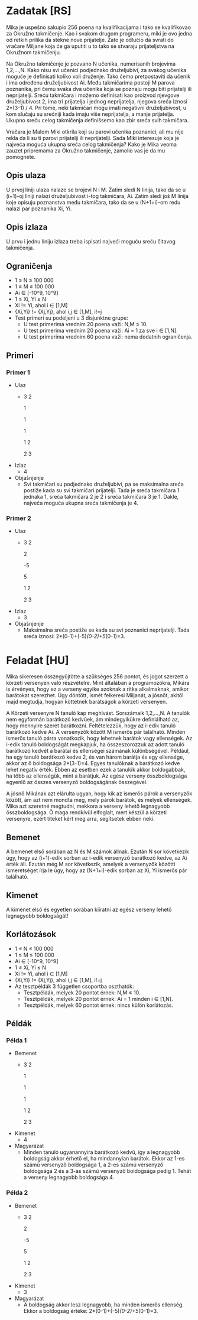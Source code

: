 # Zadatak [RS]
Mika je uspešno sakupio 256 poena na kvalifikacijama i tako se kvalifikovao za Okružno takmičenje. Kao i svakom drugom programeru, miki je ovo jedna od retkih prilika da stekne nove prijatelje. Zato je odlučio da svrati do vračare Miljane koja će ga uputiti u to tako se stvaraju prijateljstva na Okružnom takmičenju.

Na Okružno takmičenje je pozvano N učenika, numerisanih brojevima 1,2,...,N. Kako nisu svi učenici podjednako druželjubivi, za svakog učenika moguće je definisati koliko voli druženje. Tako ćemo pretpostaviti da učenik i ima određenu druželjubivost Ai. Među takmičarima postoji M parova poznanika, pri čemu svaka dva učenika koja se poznaju mogu biti prijatelji ili neprijatelji. Sreću takmičara i možemo definisati kao proizvod njevgove druželjubivost 2, ima tri prijatelja i jednog neprijatelja, njegova sreća iznosi 2*(3-1) / 4. Pri tome, neki takmičari mogu imati negativni druželjubivost, u kom slučaju su srećniji kada imaju više neprijatelja, a manje prijatelja. Ukupno sreću celog takmičenja definišsemo kao zbir sreća svih takmičara.

Vračara je Malom Miki otkrila koji su parovi učenika poznanici, ali mu nije rekla da li su ti parovi prijatelji ili neprijatelji. Sada Miki interesuje koja je najveća moguća ukupna sreća celog takmičenja? Kako je Mika veoma zauzet pripremama za Okružno takmičenje, zamolio vas je da mu pomognete.

## Opis ulaza
U prvoj liniji ulaza nalaze se brojevi N i M. Zatim sledi N linija, tako da se u (i+1)-oj liniji nalazi druželjubivost i-tog takmičara, Ai. Zatim sledi još M linija koje opisuju poznanstva među takmičara, tako da se u (N+1+i)-om redu nalazi par poznanika Xi, Yi.

## Opis izlaza
U prvu i jednu liniju izlaza treba ispisati najveći moguću sreću čitavog takmičenja.

## Ograničenja
- 1 ≤ N ≤ 100 000 
- 1 ≤ M ≤ 100 000
- Ai ∈ [-10^9, 10^9]
- 1 ≤ Xi, Yi ≤ N
- Xi != Yi, ahol i ∈ [1,M]
- {Xi,Yi} != {Xj,Yj}, ahol i,j ∈ [1,M], i!=j
- Test primeri su podeljeni u 3 disjunktne grupe:
    - U test primerima vrednim 20 poena važi: N,M ≤ 10.
    - U test primerima vrednim 20 poena važi: Ai = 1 za sve i ∈ [1,N].
    - U test primerima vrednim 60 poena važi: nema dodatnih ograničenja.
## Primeri
### Primer 1
- Ulaz
    - 3 2

		1

		1

		1

		1 2
		
		2 3
- Izlaz
    - 4
- Objašnjenje
    - Svi takmičari su podjednako druželjubivi, pa se maksimalna sreća postiže kada su svi takmičari prijatelji. Tada je sreća takmičara 1 jednaka 1, sreća takmičara 2 je 2 i sreća takmičara 3 je 1. Dakle, najveća moguća ukupna sreća takmičenja je 4.
### Primer 2
- Ulaz
    - 3 2

	    2

	    -5

	    5

	    1 2

	    2 3
- Izlaz
    - 3
- Objašnjenje
    - Maksimalna sreća postiže se kada su svi poznanici neprijatelji. Tada sreća iznosi: 2*(0-1)+(-5)*(0-2)+5*(0-1)=3.

# Feladat [HU]
Mika sikeresen összegyűjtötte a szükséges 256 pontot, és jogot szerzett a körzeti versenyen való részvételre. Mint általában a programozókra, Mikára is érvényes, hogy ez a verseny egyike azoknak a ritka alkalmaknak, amikor barátokat szerezhet. Úgy döntött, ismét felkeresi Miljanát, a jósnőt, akitől majd megtudja, hogyan köttetnek barátságok a körzeti versenyen.

A Körzeti versenyre N tanuló kap meghívást. Sorszámaik 1,2,...,N. A tanulók nem egyformán barátkozó kedvűek, ám mindegyikükre definiálható az, hogy mennyire szeret barátkozni. Feltételezzük, hogy az i-edik tanuló barátkozó kedve Ai. A versenyzők között M ismerős pár található. Minden ismerős tanuló párra vonatkozik, hogy lehetnek barátok vagy ellenségek. Az i-edik tanuló boldogságát megkapjuk, ha összeszorozzuk az adott tanuló barátkozó kedvét a barátai és ellenségei számának különbségével. Például, ha egy tanuló barátkozó kedve 2, és van három barátja és egy ellensége, akkor az ő boldogsága 2*(3-1)=4. Egyes tanulóknak a barátkozó kedve lehet negatív érték. Ebben az esetben ezek a tanulók akkor boldogabbak, ha több az ellenségük, mint a barátjuk. Az egész verseny összboldogsága egyenlő az összes versenyző boldogságának összegével.

A jósnő Mikának azt elárulta ugyan, hogy kik az ismerős párok a versenyzők között, ám azt nem mondta meg, mely párok barátok, és melyek ellenségek. Mika azt szeretné megtudni, mekkora a verseny lehető legnagyobb összboldogsága. Ő maga rendkívül elfoglalt, mert készül a körzeti versenyre, ezért titeket kért meg arra, segítsetek ebben neki.

## Bemenet
A bemenet első sorában az N és M számok állnak. Ezután N sor következik úgy, hogy az (i+1)-edik sorban az i-edik versenyző barátkozó kedve, az Ai érték áll. Ezután még M sor következik, amelyek a versenyzők közötti ismeretséget írja le úgy, hogy az (N+1+i)-edik sorban az Xi, Yi ismerős pár található.

## Kimenet
A kimenet első és egyetlen sorában kiíratni az egész verseny lehető legnagyobb boldogságát!

## Korlátozások
- 1 ≤ N ≤ 100 000 
- 1 ≤ M ≤ 100 000
- Ai ∈ [-10^9, 10^9]
- 1 ≤ Xi, Yi ≤ N
- Xi != Yi, ahol i ∈ [1,M]
- {Xi,Yi} != {Xj,Yj}, ahol i,j ∈ [1,M], i!=j
- Az tesztpéldák 3 független csoportba oszthatók:
    - Tesztpéldák, melyek 20 pontot érnek: N,M ≤ 10.
    - Tesztpéldák, melyek 20 pontot érnek: Ai = 1 minden i ∈ [1,N].
    - Tesztpéldák, melyek 60 pontot érnek: nincs külön korlátozás.
## Példák
### Példa 1
- Bemenet
    - 3 2

		1

		1

		1

		1 2
		
		2 3
- Kimenet
    - 4
- Magyarázat
    - Minden tanuló ugyanannyira barátkozó kedvű, így a legnagyobb boldogság akkor érhető el, ha mindannyian barátok. Ekkor az 1-es számú versenyző boldogsága 1, a 2-es számú versenyző boldogsága 2 és a 3-as számú versenyző boldogsága pedig 1. Tehát a verseny legnagyobb boldogsága 4.
### Példa 2
- Bemenet
    - 3 2

	    2

	    -5

	    5

	    1 2

	    2 3
- Kimenet
    - 3
- Magyarázat
    - A boldogság akkor lesz legnagyobb, ha minden ismerős ellenség. Ekkor a boldogság értéke: 2*(0-1)+(-5)*(0-2)+5*(0-1)=3.